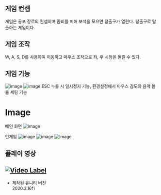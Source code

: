 ## 게임 컨셉  
게임은 공포 장르의 컨셉이며 좀비를 피해 보석을 모으면 탈출구가 열린다. 탈출구로 탈출하는 게임이다.
## 게임 조작 
W, A, S, D를 사용하여 이동하고 마우스 조작으로 좌, 우 시점을 돌릴 수 있다.  
## 게임 기능
![image](https://user-images.githubusercontent.com/97511714/186194666-17f5d02f-8c7d-47fb-8c42-b580017de8b7.png)
![image](https://user-images.githubusercontent.com/97511714/186193971-6591aec7-d8a3-466c-afb0-fb78f0a815f3.png)
ESC 누를 시 일시정지 기능, 환경설정에서 마우스 감도와 음악 볼륨 세팅 기능


# Image  
메인 화면
![image](https://user-images.githubusercontent.com/97511714/186193126-4a26cedb-6be7-44d0-b9d7-436bc6cf57b1.png)
  
인게임
![image](https://user-images.githubusercontent.com/97511714/186193415-c773b535-df8c-4b3e-875a-542f51730dd4.png)
![image](https://user-images.githubusercontent.com/97511714/186194833-ca5daded-c187-448d-9ac7-b0c7cf4c2a1d.png)
![image](https://user-images.githubusercontent.com/97511714/186194958-d1a53615-cb71-484a-ad07-bbe20e800ad4.png)

## 플레이 영상
[![Video Label](http://img.youtube.com/vi/XMdAZtNkj_I/0.jpg)](https://youtu.be/XMdAZtNkj_I)
------
- 제작된 유니티 버전  
2020.3.16f1
